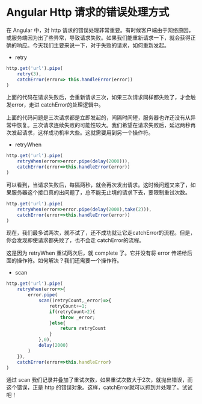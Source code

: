 # Angular Http 请求的错误处理方式

在 Angular 中，对 http 请求的错误处理非常重要。有时候客户端由于网络原因，或服务端因为出了些异常，导致请求失败。如果我们能重新请求一下，就会获得正确的响应。今天我们主要来说一下，对于失败的请求，如何重新发起。

- retry

```js
http.get('url').pipe(
	retry(3),
    catchError(error=> this.handleError(error))
)
```

上面的代码在请求失败后，会重新请求三次，如果三次请求同样都失败了，才会触发error，走进 catchError的处理逻辑中。

上面的代码问题是三次请求都是立即发起的，间隔时间短，服务器也许还没有从异常中恢复。三次请求连续失败的可能性较大。我们希望在请求失败后，延迟两秒再次发起请求，这样成功机率大些。这就需要用到另一个操作符。

- retryWhen

```js
http.get('url').pipe(
	retryWhen(error=>error.pipe(delay(2000))),
    catchError(error=>this.handleError(error))
)
```

可以看到，当请求失败后，每隔两秒，就会再次发出请求。这时候问题又来了，如果服务器这个接口真的出问题了，总不能无止境的请求下去，要限制重试次数。

```js
http.get('url').pipe(
	retryWhen(error=>error.pipe(delay(2000),take(2))),
    catchError(error=>this.handleError(error))
)
```

现在，我们最多试两次，就不试了，还不成功就让它走catchError的流程。但是，你会发现即使请求都失败了，也不会走 catchError的流程。

这是因为 retryWhen 重试两次后，就 complete 了。它并没有将 error 传递给后面的操作符。如何解决？我们还需要一个操作符。

- scan

```js
http.get('url').pipe(
    retryWhen(error=>{
        error.pipe(
            scan((retryCount,_error)=>{
                retryCount+=1;
                if(retryCount>2){
                    throw _error;
                }else{
                    return retryCount
                }
            },0),
            delay(2000)
        )
    }),
    catchError(error=>this.handleError)
)
```

通过 scan 我们记录并叠加了重试次数，如果重试次数大于2次，就抛出错误，而这个错误，正是 http 的错误对象。这样，catchError就可以抓到并处理了。试试吧！